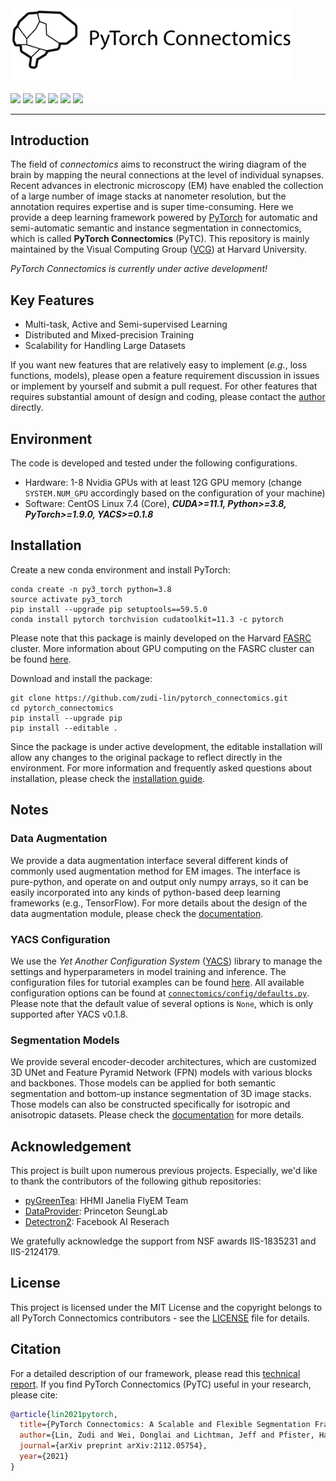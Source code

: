 <a href="https://github.com/zudi-lin/pytorch_connectomics">
<img src="./.github/logo_fullname.png" width="450"></a>

<p align="left">
    <a href="https://www.python.org/">
      <img src="https://img.shields.io/badge/Python-3.8-ff69b4.svg" /></a>
    <a href= "https://pytorch.org/">
      <img src="https://img.shields.io/badge/PyTorch-1.8-2BAF2B.svg" /></a>
    <a href= "https://github.com/zudi-lin/pytorch_connectomics/blob/master/LICENSE">
      <img src="https://img.shields.io/badge/License-MIT-blue.svg" /></a>
    <a href= "https://zudi-lin.github.io/pytorch_connectomics/build/html/index.html">
      <img src="https://img.shields.io/badge/Doc-Latest-2BAF2B.svg" /></a>
    <a href= "https://join.slack.com/t/pytorchconnectomics/shared_invite/zt-obufj5d1-v5_NndNS5yog8vhxy4L12w">
      <img src="https://img.shields.io/badge/Slack-Join-CC8899.svg" /></a>
    <a href= "https://arxiv.org/abs/2112.05754">
      <img src="https://img.shields.io/badge/arXiv-2112.05754-FF7F50.svg" /></a>
</p>

<hr/>

## Introduction

The field of *connectomics* aims to reconstruct the wiring diagram of the brain by mapping the neural connections at the level of individual synapses. Recent advances in electronic microscopy (EM) have enabled the collection of a large number of image stacks at nanometer resolution, but the annotation requires expertise and is super time-consuming. Here we provide a deep learning framework powered by [PyTorch](https://pytorch.org/) for automatic and semi-automatic semantic and instance segmentation in connectomics, which is called **PyTorch Connectomics** (PyTC). This repository is mainly maintained by the Visual Computing Group ([VCG](https://vcg.seas.harvard.edu)) at Harvard University.

*PyTorch Connectomics is currently under active development!*

## Key Features

- Multi-task, Active and Semi-supervised Learning
- Distributed and Mixed-precision Training
- Scalability for Handling Large Datasets

If you want new features that are relatively easy to implement (*e.g.*, loss functions, models), please open a feature requirement discussion in issues or implement by yourself and submit a pull request. For other features that requires substantial amount of design and coding, please contact the [author](https://github.com/zudi-lin) directly.

## Environment

The code is developed and tested under the following configurations.

- Hardware: 1-8 Nvidia GPUs with at least 12G GPU memory (change ```SYSTEM.NUM_GPU``` accordingly based on the configuration of your machine)
- Software: CentOS Linux 7.4 (Core), ***CUDA>=11.1, Python>=3.8, PyTorch>=1.9.0, YACS>=0.1.8***

## Installation

Create a new conda environment and install PyTorch:

```shell
conda create -n py3_torch python=3.8
source activate py3_torch
pip install --upgrade pip setuptools==59.5.0
conda install pytorch torchvision cudatoolkit=11.3 -c pytorch
```

Please note that this package is mainly developed on the Harvard [FASRC](https://www.rc.fas.harvard.edu) cluster. More information about GPU computing on the FASRC cluster can be found [here](https://www.rc.fas.harvard.edu/resources/documentation/gpgpu-computing-on-the-cluster/).

Download and install the package:

```shell
git clone https://github.com/zudi-lin/pytorch_connectomics.git
cd pytorch_connectomics
pip install --upgrade pip
pip install --editable .
```

Since the package is under active development, the editable installation will allow any changes to the original package to reflect directly in the environment. For more information and frequently asked questions about installation, please check the [installation guide](https://connectomics.readthedocs.io/en/latest/notes/installation.html).

## Notes

### Data Augmentation

We provide a data augmentation interface several different kinds of commonly used augmentation method for EM images. The interface is pure-python, and operate on and output only numpy arrays, so it can be easily incorporated into any kinds of python-based deep learning frameworks (e.g., TensorFlow). For more details about the design of the data augmentation module, please check the [documentation](http://connectomics.readthedocs.io/).

### YACS Configuration

We use the *Yet Another Configuration System* ([YACS](https://github.com/rbgirshick/yacs)) library to manage the settings and hyperparameters in model training and inference. The configuration files for tutorial examples can be found [here](https://github.com/zudi-lin/pytorch_connectomics/tree/master/configs). All available configuration options can be found at [```connectomics/config/defaults.py```](https://github.com/zudi-lin/pytorch_connectomics/blob/master/connectomics/config/defaults.py). Please note that the default value of several options is ```None```, which is only supported after YACS v0.1.8.

### Segmentation Models

We provide several encoder-decoder architectures, which are customized 3D UNet and Feature Pyramid Network (FPN) models with various blocks and backbones. Those models can be applied for both semantic segmentation and bottom-up instance segmentation of 3D image stacks. Those models can also be constructed specifically for isotropic
and anisotropic datasets. Please check the [documentation](http://connectomics.readthedocs.io/) for more details.

## Acknowledgement

This project is built upon numerous previous projects. Especially, we'd like to thank the contributors of the following github repositories:

- [pyGreenTea](https://github.com/naibaf7/PyGreentea): HHMI Janelia FlyEM Team
- [DataProvider](https://github.com/torms3/DataProvider): Princeton SeungLab
- [Detectron2](https://github.com/facebookresearch/detectron2): Facebook AI Reserach

We gratefully acknowledge the support from NSF awards IIS-1835231 and IIS-2124179.

## License

This project is licensed under the MIT License and the copyright belongs to all PyTorch Connectomics contributors - see the [LICENSE](https://github.com/zudi-lin/pytorch_connectomics/blob/master/LICENSE) file for details.

## Citation

For a detailed description of our framework, please read this [technical report](https://arxiv.org/abs/2112.05754). If you find PyTorch Connectomics (PyTC) useful in your research, please cite:

```bibtex
@article{lin2021pytorch,
  title={PyTorch Connectomics: A Scalable and Flexible Segmentation Framework for EM Connectomics},
  author={Lin, Zudi and Wei, Donglai and Lichtman, Jeff and Pfister, Hanspeter},
  journal={arXiv preprint arXiv:2112.05754},
  year={2021}
}
```
